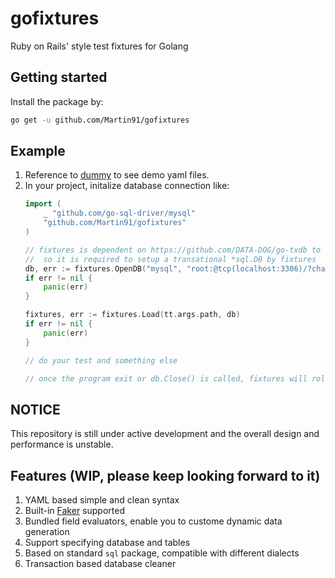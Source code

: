 # gofixtures
Ruby on Rails' style test fixtures for Golang

## Getting started

Install the package by:

```sh
go get -u github.com/Martin91/gofixtures
```

## Example
1. Reference to [dummy](./dummy) to see demo yaml files.
2. In your project, initalize database connection like:
    ```go
    import (
        _ "github.com/go-sql-driver/mysql"
        "github.com/Martin91/gofixtures"
    )

    // fixtures is dependent on https://github.com/DATA-DOG/go-txdb to rollback fixtures automatically,
    //  so it is required to setup a transational *sql.DB by fixtures
    db, err := fixtures.OpenDB("mysql", "root:@tcp(localhost:3306)/?charset=utf8&parseTime=True&loc=Local")
    if err != nil {
        panic(err)
    }

    fixtures, err := fixtures.Load(tt.args.path, db)
    if err != nil {
        panic(err)
    }

    // do your test and something else

    // once the program exit or db.Close() is called, fixtures will rollback all database changes
    ```

## NOTICE
This repository is still under active development and the overall design and performance is unstable.

## Features (WIP, please keep looking forward to it)
1. YAML based simple and clean syntax
2. Built-in [Faker](https://github.com/bxcodec/faker/) supported
3. Bundled field evaluators, enable you to custome dynamic data generation
4. Support specifying database and tables
5. Based on standard `sql` package, compatible with different dialects
6. Transaction based database cleaner